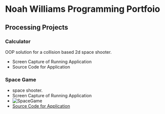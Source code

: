 # Noah Williams Programming Portfoio 


## Processing Projects


### Calculator
OOP solution for a collision based 2d space shooter.
* Screen Capture of Running Application
* Source Code for Application


### Space Game
* space shooter.
* Screen Capture of Running Application
* ![SpaceGame]()
* [Source Code for Application](src/text.txt)

